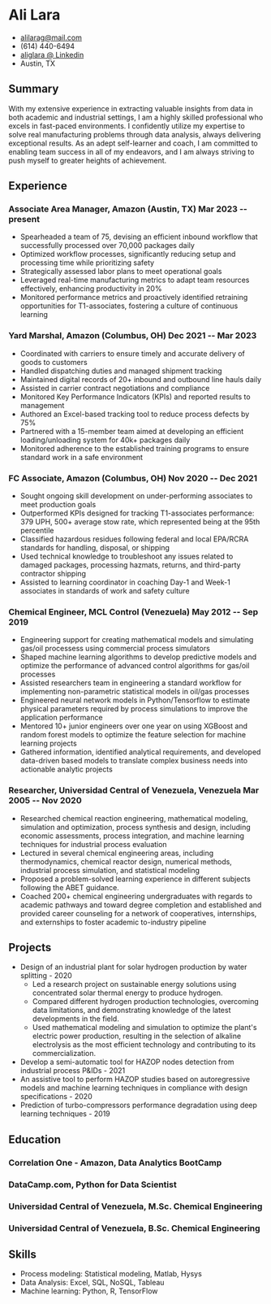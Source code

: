 <!-- The (first) h1 will be used as the <title> of the HTML page -->
# Ali Lara

<!-- The unordered list immediately after the h1 will be formatted on a single
line. It is intended to be used for contact details -->
- <alilarag@mail.com>
- (614) 440-6494
- [aliglara @ Linkedin](https://www.linkedin.com/in/aliglara)
- Austin, TX

## Summary
<!-- The paragraph after the h1 and ul and before the first h2 is optional. It
is intended to be used for a short summary. -->
With my extensive experience in extracting valuable insights from data in both academic and industrial settings, I am a highly skilled professional who excels in fast-paced environments. I confidently utilize my expertise to solve real manufacturing problems through data analysis, always delivering exceptional results. As an adept self-learner and coach, I am committed to enabling team success in all of my endeavors, and I am always striving to push myself to greater heights of achievement.

## Experience

<!-- You have to wrap the "left" and "right" half of these headings in spans by
hand -->
### <span>Associate Area Manager, Amazon (Austin, TX)</span> <span>Mar 2023 -- present</span>

- Spearheaded a team of 75, devising an efficient inbound workflow that successfully processed over 70,000 packages daily
- Optimized workflow processes, significantly reducing setup and processing time while prioritizing safety
- Strategically assessed labor plans to meet operational goals
- Leveraged real-time manufacturing metrics to adapt team resources effectively, enhancing productivity in 20%
- Monitored performance metrics and proactively identified retraining opportunities for T1-associates, fostering a culture of continuous learning

### <span>Yard Marshal, Amazon (Columbus, OH)</span> <span>Dec 2021 -- Mar 2023</span>

- Coordinated with carriers to ensure timely and accurate delivery of goods to customers
- Handled dispatching duties and managed shipment tracking
- Maintained digital records of 20+ inbound and outbound line hauls daily
- Assisted in carrier contract negotiations and compliance
- Monitored Key Performance Indicators (KPIs) and reported results to management
- Authored an Excel-based tracking tool to reduce process defects by 75%
- Partnered with a 15-member team aimed at developing an efficient loading/unloading system for 40k+ packages daily
- Monitored adherence to the established training programs to ensure standard work in a safe environment

### <span>FC Associate, Amazon (Columbus, OH)</span> <span>Nov 2020 -- Dec 2021</span>

- Sought ongoing skill development on under-performing associates to meet production goals
- Outperformed KPIs designed for tracking T1-associates performance: 379 UPH, 500+ average stow rate, which represented being at the 95th percentile
- Classified hazardous residues following federal and local EPA/RCRA standards for handling, disposal, or shipping
- Used technical knowledge to troubleshoot any issues related to damaged packages, processing hazmats, returns, and third-party contractor shipping
- Assisted to learning coordinator in coaching Day-1 and Week-1 associates in standards of work and safety culture

### <span>Chemical Engineer, MCL Control (Venezuela)</span> <span>May 2012 -- Sep 2019</span>

<!-- Global movement of free coding clubs for young people. -->
- Engineering support for creating mathematical models and simulating gas/oil processess using commercial process simulators
- Shaped machine learning algorithms to develop predictive models and optimize the performance of advanced control algorithms for gas/oil processes
- Assisted researchers team in engineering a standard workflow for implementing non-parametric statistical models in oil/gas processes
- Engineered neural network models in Python/Tensorflow to estimate physical parameters required by process simulations to improve the application performance
- Mentored 10+ junior engineers over one year on using XGBoost and random forest models to optimize the feature selection for machine learning projects
- Gathered information, identified analytical requirements, and developed data-driven based models to translate complex business needs into actionable analytic projects

### <span>Researcher, Universidad Central of Venezuela, Venezuela</span> <span>Mar 2005 -- Nov 2020</span>

- Researched chemical reaction engineering, mathematical modeling, simulation and optimization, process synthesis and design, including economic assessments, process integration, and machine learning techniques for industrial process evaluation
- Lectured in several chemical engineering areas, including thermodynamics, chemical reactor design, numerical methods, industrial process simulation, and statistical modeling
- Proposed a problem-solved learning experience in different subjects following the ABET guidance.
- Coached 200+ chemical engineering undergraduates with regards to academic pathways and toward degree completion and established and provided career counseling for a network of cooperatives, internships, and externships to foster academic to-industry pipeline

## Projects

- Design of an industrial plant for solar hydrogen production by water splitting - 2020
  - Led a research project on sustainable energy solutions using concentrated solar thermal energy to produce hydrogen.
  - Compared different hydrogen production technologies, overcoming data limitations, and demonstrating knowledge of the latest developments in the field.
  - Used mathematical modeling and simulation to optimize the plant's electric power production, resulting in the selection of alkaline electrolysis as the most efficient technology and contributing to its commercialization.
- Develop a semi-automatic tool for HAZOP nodes detection from industrial process P&IDs - 2021
- An assistive tool to perform HAZOP studies based on autoregressive models and machine learning techniques in compliance with design specifications - 2020
- Prediction of turbo-compressors performance degradation using deep learning techniques - 2019

## Education

### <span>Correlation One - Amazon, Data Analytics BootCamp</span>

### <span>DataCamp.com, Python for Data Scientist</span>

### <span>Universidad Central of Venezuela, M.Sc. Chemical Engineering</span>

### <span>Universidad Central of Venezuela, B.Sc. Chemical Engineering</span>

<!-- - GPA 4.0
  - DB1101 - Basic SQL
  - CS2011 - Java Introduction -->

## Skills

- Process modeling: Statistical modeling, Matlab, Hysys
- Data Analysis: Excel, SQL, NoSQL, Tableau
- Machine learning: Python, R, TensorFlow
